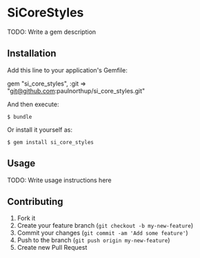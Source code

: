 # SiCoreStyles

TODO: Write a gem description

## Installation

Add this line to your application's Gemfile:

gem "si_core_styles", :git => "git@github.com:paulnorthup/si_core_styles.git"

And then execute:

    $ bundle

Or install it yourself as:

    $ gem install si_core_styles

## Usage

TODO: Write usage instructions here

## Contributing

1. Fork it
2. Create your feature branch (`git checkout -b my-new-feature`)
3. Commit your changes (`git commit -am 'Add some feature'`)
4. Push to the branch (`git push origin my-new-feature`)
5. Create new Pull Request

